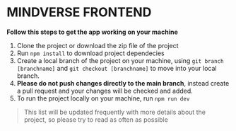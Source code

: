 # MINDVERSE FRONTEND

**Follow this steps to get the app working on your machine**

1. Clone the project or download the zip file of the project
2. Run ```npm install``` to download project dependecies
3. Create a local branch of the project on your machine, using ```git branch [branchname]``` and ```git checkout [branchname]``` to move into your local branch.
4. **Please do not push changes directly to the main branch**, instead create a pull request and your changes will be checked and added.
5. To run the project locally on your machine, run ```npm run dev```


>This list will be updated frequently with more details about the project, so please try to read as often as possible


